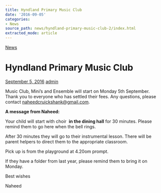 ```yaml
---
title: Hyndland Primary Music Club
date: '2016-09-05'
categories:
- News
source_path: news/hyndland-primary-music-club-2/index.html
extracted_mode: article
---
```

[News](/news/)

# Hyndland Primary Music Club

[September 5, 2016](/news/hyndland-primary-music-club-2/) [admin](author/admin/)

Music Club, Mini’s and Ensemble will start on Monday 5th September. Thank you to everyone who has settled their fees. Any questions, please contact [naheedcruickshank@gmail.com](mailto:naheedcruickshank@gmail.com).

**A message from Naheed:**

Your child will start with choir&nbsp; **in the dining hall** for 30 minutes. Please remind them to go here when the bell rings.

After 30 minutes they will go to their instrumental lesson. There will be parent helpers to direct them to the appropriate classroom.

Pick up is from the playground at 4.20om prompt.

If they have a folder from last year, please remind them to bring it on Monday.

Best wishes

Naheed
